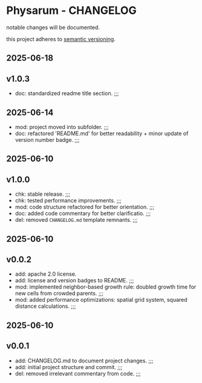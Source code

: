 # Physarum - CHANGELOG

notable changes will be documented.

this project adheres to [semantic versioning](https://semver.org/spec/v2.0.0.html).

## 2025-06-18

## v1.0.3

- doc: standardized readme title section. ;;;

## 2025-06-14

- mod: project moved into subfolder. ;;;
- doc: refactored 'README.md' for better readability + minor update of version number badge. ;;;

## 2025-06-10

## v1.0.0

- chk: stable release. ;;;
- chk: tested performance improvements. ;;;
- mod: code structure refactored for better orientation. ;;;
- doc: added code commentary for better clarificatio. ;;;
- del: removed `CHANGELOG.md` template remnants. ;;;

## 2025-06-10

## v0.0.2

- add: apache 2.0 license.
- add: license and version badges to README. ;;;
- mod: implemented neighbor-based growth rule: doubled growth time for new cells from crowded parents. ;;;
- mod: added performance optimizations: spatial grid system, squared distance calculations. ;;;

## 2025-06-10

## v0.0.1

- add: CHANGELOG.md to document project changes. ;;;
- add: initial project structure and commit. ;;;
- del: removed irrelevant commentary from code. ;;;